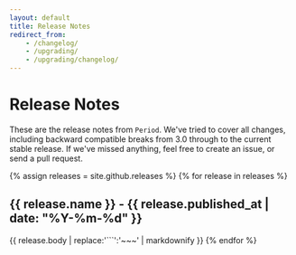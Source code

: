 ```yaml
---
layout: default
title: Release Notes
redirect_from:
    - /changelog/
    - /upgrading/
    - /upgrading/changelog/
---
```


# Release Notes

These are the release notes from `Period`. We've tried to cover all changes, including backward compatible breaks from 3.0 through to the current stable release. If we've missed anything, feel free to create an issue, or send a pull request.

{% assign releases = site.github.releases %}
{% for release in releases %}
## {{ release.name }} - {{ release.published_at | date: "%Y-%m-%d" }}
{{ release.body | replace:'```':'~~~' | markdownify }}
{% endfor %}